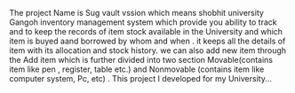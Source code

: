 The project Name is Sug vault vssion which means shobhit university Gangoh  inventory management system which provide you ability to track and to keep the records of item stock available in the University and which item is buyed aand  borrowed by whom and when . it keeps all the details of item with its allocation and stock history. we can also add new item through the Add item which is further divided into two section Movable(contains item like pen , register, table etc.)  and Nonmovable (contains item like computer system, Pc, etc) . This project I developed for my University...
